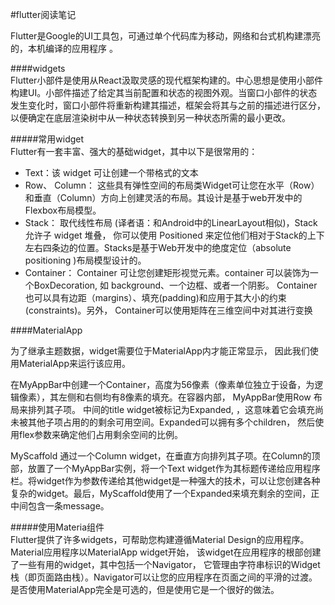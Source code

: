 #flutter阅读笔记  

Flutter是Google的UI工具包，可通过单个代码库为移动，网络和台式机构建漂亮的，本机编译的应用程序 。  

####widgets  
Flutter小部件是使用从React汲取灵感的现代框架构建的。中心思想是使用小部件构建UI。小部件描述了给定其当前配置和状态的视图外观。当窗口小部件的状态发生变化时，窗口小部件将重新构建其描述，框架会将其与之前的描述进行区分，以便确定在底层渲染树中从一种状态转换到另一种状态所需的最小更改。  

#####常用widget  
Flutter有一套丰富、强大的基础widget，其中以下是很常用的：  
* Text：该 widget 可让创建一个带格式的文本  
* Row、 Column： 这些具有弹性空间的布局类Widget可让您在水平（Row）和垂直（Column）方向上创建灵活的布局。其设计是基于web开发中的Flexbox布局模型。  
* Stack： 取代线性布局 (译者语：和Android中的LinearLayout相似)，Stack允许子 widget 堆叠， 你可以使用 Positioned 来定位他们相对于Stack的上下左右四条边的位置。Stacks是基于Web开发中的绝度定位（absolute positioning )布局模型设计的。  
* Container： Container 可让您创建矩形视觉元素。container 可以装饰为一个BoxDecoration, 如 background、一个边框、或者一个阴影。 Container 也可以具有边距（margins）、填充(padding)和应用于其大小的约束(constraints)。另外， Container可以使用矩阵在三维空间中对其进行变换  

####MaterialApp

为了继承主题数据，widget需要位于MaterialApp内才能正常显示， 因此我们使用MaterialApp来运行该应用。

在MyAppBar中创建一个Container，高度为56像素（像素单位独立于设备，为逻辑像素），其左侧和右侧均有8像素的填充。在容器内部， MyAppBar使用Row 布局来排列其子项。 中间的title widget被标记为Expanded, ，这意味着它会填充尚未被其他子项占用的的剩余可用空间。Expanded可以拥有多个children， 然后使用flex参数来确定他们占用剩余空间的比例。

MyScaffold 通过一个Column widget，在垂直方向排列其子项。在Column的顶部，放置了一个MyAppBar实例，将一个Text widget作为其标题传递给应用程序栏。将widget作为参数传递给其他widget是一种强大的技术，可以让您创建各种复杂的widget。最后，MyScaffold使用了一个Expanded来填充剩余的空间，正中间包含一条message。

#####使用Materia组件  
Flutter提供了许多widgets，可帮助您构建遵循Material Design的应用程序。Material应用程序以MaterialApp widget开始， 该widget在应用程序的根部创建了一些有用的widget，其中包括一个Navigator， 它管理由字符串标识的Widget栈（即页面路由栈）。Navigator可以让您的应用程序在页面之间的平滑的过渡。 是否使用MaterialApp完全是可选的，但是使用它是一个很好的做法。

